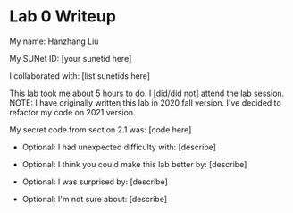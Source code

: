Lab 0 Writeup
=============

My name: Hanzhang Liu

My SUNet ID: [your sunetid here]

I collaborated with: [list sunetids here]

This lab took me about 5 hours to do. I [did/did not] attend the lab session.
NOTE: I have originally written this lab in 2020 fall version. 
      I've decided to refactor my code on 2021 version.

My secret code from section 2.1 was: [code here]

- Optional: I had unexpected difficulty with: [describe]

- Optional: I think you could make this lab better by: [describe]

- Optional: I was surprised by: [describe]

- Optional: I'm not sure about: [describe]
